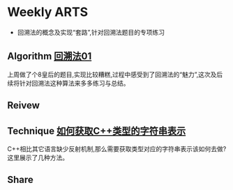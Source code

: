# Weekly ARTS

- 回溯法的概念及实现“套路”,针对回溯法题目的专项练习 

## Algorithm [回溯法01](Backtracking01.md)

上周做了个8皇后的题目,实现比较糟糕,过程中感受到了回溯法的“魅力”,这次及后续将针对回溯法这种算法来多多练习与总结。

## Reivew

## Technique [如何获取C++类型的字符串表示](ExploringCppTypes.md)

C++相比其它语言缺少反射机制,那么需要获取类型对应的字符串表示该如何去做?这里展示了几种方法。

## Share
